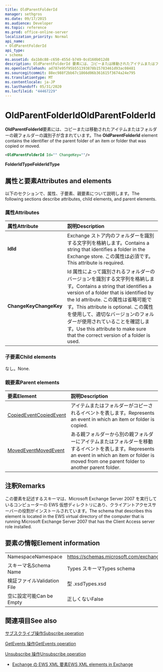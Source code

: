```yaml
---
title: OldParentFolderId
manager: sethgros
ms.date: 09/17/2015
ms.audience: Developer
ms.topic: reference
ms.prod: office-online-server
localization_priority: Normal
api_name:
- OldParentFolderId
api_type:
- schema
ms.assetid: da1b8c88-c650-455d-b749-0cd160b012d8
description: OldParentFolderId 要素には、コピーまたは移動されたアイテムまたはフォルダーの親フォルダーの識別子が含まれています。
ms.openlocfilehash: ad787e95f95b551393878b15783461d93ac08481
ms.sourcegitcommit: 88ec988f2bb67c1866d06b361615f3674a24e795
ms.translationtype: MT
ms.contentlocale: ja-JP
ms.lasthandoff: 05/31/2020
ms.locfileid: "44467229"
---
```

# <a name="oldparentfolderid"></a><span data-ttu-id="cfa97-103">OldParentFolderId</span><span class="sxs-lookup"><span data-stu-id="cfa97-103">OldParentFolderId</span></span>

<span data-ttu-id="cfa97-104">**OldParentFolderId**要素には、コピーまたは移動されたアイテムまたはフォルダーの親フォルダーの識別子が含まれています。</span><span class="sxs-lookup"><span data-stu-id="cfa97-104">The **OldParentFolderId** element contains the identifier of the parent folder of an item or folder that was copied or moved.</span></span> 
  
```xml
<OldParentFolderId Id="" ChangeKey=""/>
```

 <span data-ttu-id="cfa97-105">**FolderIdType**</span><span class="sxs-lookup"><span data-stu-id="cfa97-105">**FolderIdType**</span></span>
## <a name="attributes-and-elements"></a><span data-ttu-id="cfa97-106">属性と要素</span><span class="sxs-lookup"><span data-stu-id="cfa97-106">Attributes and elements</span></span>

<span data-ttu-id="cfa97-107">以下のセクションで、属性、子要素、親要素について説明します。</span><span class="sxs-lookup"><span data-stu-id="cfa97-107">The following sections describe attributes, child elements, and parent elements.</span></span>
  
### <a name="attributes"></a><span data-ttu-id="cfa97-108">属性</span><span class="sxs-lookup"><span data-stu-id="cfa97-108">Attributes</span></span>

|<span data-ttu-id="cfa97-109">**属性**</span><span class="sxs-lookup"><span data-stu-id="cfa97-109">**Attribute**</span></span>|<span data-ttu-id="cfa97-110">**説明**</span><span class="sxs-lookup"><span data-stu-id="cfa97-110">**Description**</span></span>|
|:-----|:-----|
|<span data-ttu-id="cfa97-111">**Id**</span><span class="sxs-lookup"><span data-stu-id="cfa97-111">**Id**</span></span> <br/> |<span data-ttu-id="cfa97-112">Exchange ストア内のフォルダーを識別する文字列を格納します。</span><span class="sxs-lookup"><span data-stu-id="cfa97-112">Contains a string that identifies a folder in the Exchange store.</span></span> <span data-ttu-id="cfa97-113">この属性は必須です。</span><span class="sxs-lookup"><span data-stu-id="cfa97-113">This attribute is required.</span></span>  <br/> |
|<span data-ttu-id="cfa97-114">**ChangeKey**</span><span class="sxs-lookup"><span data-stu-id="cfa97-114">**ChangeKey**</span></span> <br/> |<span data-ttu-id="cfa97-115">Id 属性によって識別されるフォルダーのバージョンを識別する文字列を格納します。</span><span class="sxs-lookup"><span data-stu-id="cfa97-115">Contains a string that identifies a version of a folder that is identified by the Id attribute.</span></span> <span data-ttu-id="cfa97-116">この属性は省略可能です。</span><span class="sxs-lookup"><span data-stu-id="cfa97-116">This attribute is optional.</span></span> <span data-ttu-id="cfa97-117">この属性を使用して、適切なバージョンのフォルダーが使用されていることを確認します。</span><span class="sxs-lookup"><span data-stu-id="cfa97-117">Use this attribute to make sure that the correct version of a folder is used.</span></span>  <br/> |
   
### <a name="child-elements"></a><span data-ttu-id="cfa97-118">子要素</span><span class="sxs-lookup"><span data-stu-id="cfa97-118">Child elements</span></span>

<span data-ttu-id="cfa97-119">なし。</span><span class="sxs-lookup"><span data-stu-id="cfa97-119">None.</span></span>
  
### <a name="parent-elements"></a><span data-ttu-id="cfa97-120">親要素</span><span class="sxs-lookup"><span data-stu-id="cfa97-120">Parent elements</span></span>

|<span data-ttu-id="cfa97-121">**要素**</span><span class="sxs-lookup"><span data-stu-id="cfa97-121">**Element**</span></span>|<span data-ttu-id="cfa97-122">**説明**</span><span class="sxs-lookup"><span data-stu-id="cfa97-122">**Description**</span></span>|
|:-----|:-----|
|[<span data-ttu-id="cfa97-123">CopiedEvent</span><span class="sxs-lookup"><span data-stu-id="cfa97-123">CopiedEvent</span></span>](copiedevent.md) <br/> |<span data-ttu-id="cfa97-124">アイテムまたはフォルダーがコピーされるイベントを表します。</span><span class="sxs-lookup"><span data-stu-id="cfa97-124">Represents an event in which an item or folder is copied.</span></span>  <br/> |
|[<span data-ttu-id="cfa97-125">MovedEvent</span><span class="sxs-lookup"><span data-stu-id="cfa97-125">MovedEvent</span></span>](movedevent.md) <br/> |<span data-ttu-id="cfa97-126">ある親フォルダーから別の親フォルダーにアイテムまたはフォルダーを移動するイベントを表します。</span><span class="sxs-lookup"><span data-stu-id="cfa97-126">Represents an event in which an item or folder is moved from one parent folder to another parent folder.</span></span>  <br/> |
   
## <a name="remarks"></a><span data-ttu-id="cfa97-127">注釈</span><span class="sxs-lookup"><span data-stu-id="cfa97-127">Remarks</span></span>

<span data-ttu-id="cfa97-128">この要素を記述するスキーマは、Microsoft Exchange Server 2007 を実行しているコンピューターの EWS 仮想ディレクトリにあり、クライアントアクセスサーバーの役割がインストールされています。</span><span class="sxs-lookup"><span data-stu-id="cfa97-128">The schema that describes this element is located in the EWS virtual directory of the computer that is running Microsoft Exchange Server 2007 that has the Client Access server role installed.</span></span>
  
## <a name="element-information"></a><span data-ttu-id="cfa97-129">要素の情報</span><span class="sxs-lookup"><span data-stu-id="cfa97-129">Element information</span></span>

|||
|:-----|:-----|
|<span data-ttu-id="cfa97-130">Namespace</span><span class="sxs-lookup"><span data-stu-id="cfa97-130">Namespace</span></span>  <br/> |https://schemas.microsoft.com/exchange/services/2006/types  <br/> |
|<span data-ttu-id="cfa97-131">スキーマ名</span><span class="sxs-lookup"><span data-stu-id="cfa97-131">Schema Name</span></span>  <br/> |<span data-ttu-id="cfa97-132">Types スキーマ</span><span class="sxs-lookup"><span data-stu-id="cfa97-132">Types schema</span></span>  <br/> |
|<span data-ttu-id="cfa97-133">検証ファイル</span><span class="sxs-lookup"><span data-stu-id="cfa97-133">Validation File</span></span>  <br/> |<span data-ttu-id="cfa97-134">型 .xsd</span><span class="sxs-lookup"><span data-stu-id="cfa97-134">Types.xsd</span></span>  <br/> |
|<span data-ttu-id="cfa97-135">空に設定可能</span><span class="sxs-lookup"><span data-stu-id="cfa97-135">Can be Empty</span></span>  <br/> |<span data-ttu-id="cfa97-136">正しくない</span><span class="sxs-lookup"><span data-stu-id="cfa97-136">False</span></span>  <br/> |
   
## <a name="see-also"></a><span data-ttu-id="cfa97-137">関連項目</span><span class="sxs-lookup"><span data-stu-id="cfa97-137">See also</span></span>



[<span data-ttu-id="cfa97-138">サブスクライブ操作</span><span class="sxs-lookup"><span data-stu-id="cfa97-138">Subscribe operation</span></span>](subscribe-operation.md)
  
[<span data-ttu-id="cfa97-139">GetEvents 操作</span><span class="sxs-lookup"><span data-stu-id="cfa97-139">GetEvents operation</span></span>](getevents-operation.md)
  
[<span data-ttu-id="cfa97-140">Unsubscribe 操作</span><span class="sxs-lookup"><span data-stu-id="cfa97-140">Unsubscribe operation</span></span>](unsubscribe-operation.md)


- [<span data-ttu-id="cfa97-141">Exchange の EWS XML 要素</span><span class="sxs-lookup"><span data-stu-id="cfa97-141">EWS XML elements in Exchange</span></span>](ews-xml-elements-in-exchange.md)

